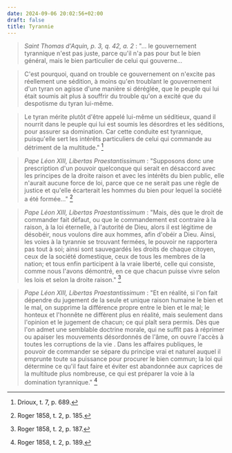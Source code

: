 ```yaml
---
date: 2024-09-06 20:02:56+02:00
draft: false
title: Tyrannie
---
```





> *Saint Thomas d'Aquin, p. 3, q. 42, a. 2* : "... le gouvernement tyrannique n'est pas juste, parce qu'il n'a pas pour but le bien général, mais le bien particulier de celui qui gouverne... 

> C'est pourquoi, quand on trouble ce gouvernement on n'excite pas réellement une sédition, à moins qu'en troublant le gouvernement d'un tyran on agisse d'une manière si déréglée, que le peuple qui lui était soumis ait plus à souffrir du trouble qu'on a excité que du despotisme du tyran lui-même.

> Le tyran mérite plutôt d'être appelé lui-même un séditieux, quand il nourrit dans le peuple qui lui est soumis les désordres et les séditions, pour assurer sa domination. Car cette conduite est tyrannique, puisqu'elle sert les intérêts particuliers de celui qui commande au détriment de la multitude." [^1]

[^1]: Drioux, t. 7, p. 689.

> *Pape Léon XIII, Libertas Praestantissimum* : "Supposons donc une prescription d'un pouvoir quelconque qui serait en désaccord avec les principes de la droite raison et avec les intérêts du bien public, elle n'aurait aucune force de loi, parce que ce ne serait pas une règle de justice et qu'elle écarterait les hommes du bien pour lequel la société a été formée..." [^2] 

[^2]: Roger 1858, t. 2, p. 185.

> *Pape Léon XIII, Libertas Praestantissimum* : "Mais, dès que le droit de commander fait défaut, ou que le commandement est contraire à la raison, à la loi éternelle, à l'autorité de Dieu, alors il est légitime de désobéir, nous voulons dire aux hommes, afin d'obéir a Dieu. Ainsi, les voies à la tyrannie se trouvant fermées, le pouvoir ne rapportera pas tout à soi; ainsi sont sauvegardés les droits de chaque citoyen, ceux de la société domestique, ceux de tous les membres de la nation; et tous enfin participent à la vraie liberté, celle qui consiste, comme nous l'avons démontré, en ce que chacun puisse vivre selon les lois et selon la droite raison." [^3] 

[^3]: Roger 1858, t. 2, p. 187.

> *Pape Léon XIII, Libertas Praestantissimum* : "Et en réalité, si l'on fait dépendre du jugement de la seule et unique raison humaine le bien et le mal, on supprime la différence propre entre le bien et le mal; le honteux et l'honnête ne diffèrent plus en réalité, mais seulement dans l'opinion et le jugement de chacun; ce qui plaît sera permis. Dès que l'on admet une semblable doctrine morale, qui ne suffit pas à réprimer ou apaiser les mouvements désordonnés de l'âme, on ouvre l'accès à toutes les corruptions de la vie . Dans les affaires publiques, le pouvoir de commander se sépare du principe vrai et naturel auquel il emprunte toute sa puissance pour procurer le bien commun; la loi qui détermine ce qu'il faut faire et éviter est abandonnée aux caprices de la multitude plus nombreuse, ce qui est préparer la voie à la domination tyrannique." [^4]

[^4]: Roger 1858, t. 2, p. 189.
